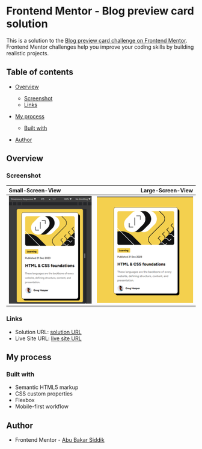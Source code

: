 # Frontend Mentor - Blog preview card solution

This is a solution to the [Blog preview card challenge on Frontend Mentor](https://www.frontendmentor.io/challenges/blog-preview-card-ckPaj01IcS). Frontend Mentor challenges help you improve your coding skills by building realistic projects.

## Table of contents

- [Overview](#overview)
  - [Screenshot](#screenshot)
  - [Links](#links)
- [My process](#my-process)

  - [Built with](#built-with)

- [Author](#author)

## Overview

### Screenshot

| Small-Screen-View                      |                       Large-Screen-View |
| :------------------------------------- | --------------------------------------: |
| <img src="./screenshots/Mobile.png" /> | <img src="./screenshots/Desktop.png" /> |

### Links

- Solution URL: [ solution URL ](https://github.com/ABU-BAKAR-S/Frontend-Mentor-Blog-Card-Preview)
- Live Site URL: [ live site URL ](https://abu-bakar-s.github.io/Frontend-Mentor-Blog-Card-Preview/)

## My process

### Built with

- Semantic HTML5 markup
- CSS custom properties
- Flexbox
- Mobile-first workflow

## Author

- Frontend Mentor - [Abu Bakar Siddik](https://www.frontendmentor.io/profile/ABU-BAKAR-S)
